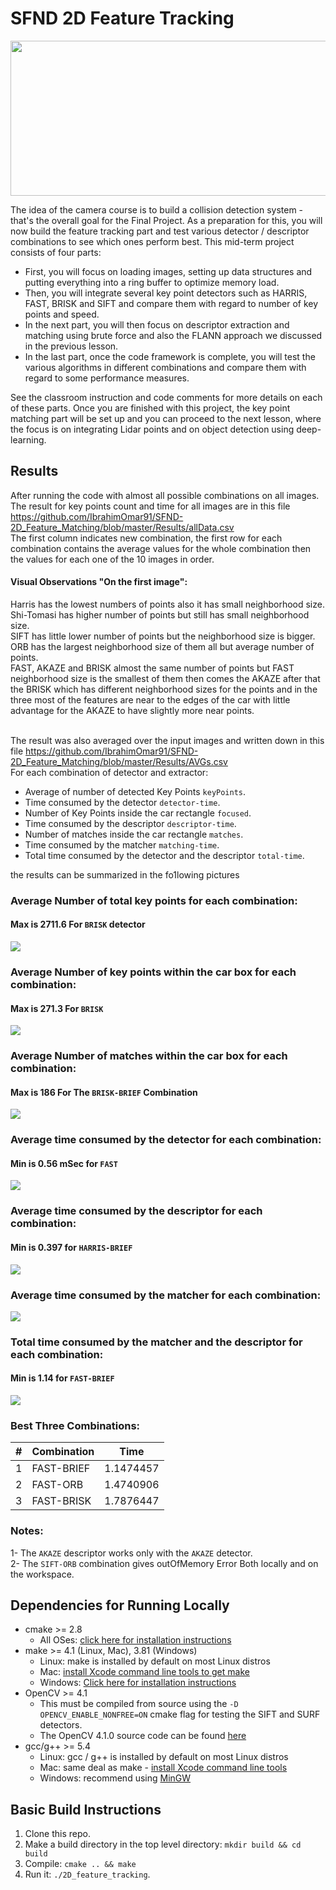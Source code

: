 # SFND 2D Feature Tracking

<img src="images/keypoints.png" width="820" height="248" />

The idea of the camera course is to build a collision detection system - that's the overall goal for the Final Project. As a preparation for this, you will now build the feature tracking part and test various detector / descriptor combinations to see which ones perform best. This mid-term project consists of four parts:

* First, you will focus on loading images, setting up data structures and putting everything into a ring buffer to optimize memory load. 
* Then, you will integrate several key point detectors such as HARRIS, FAST, BRISK and SIFT and compare them with regard to number of key points and speed. 
* In the next part, you will then focus on descriptor extraction and matching using brute force and also the FLANN approach we discussed in the previous lesson. 
* In the last part, once the code framework is complete, you will test the various algorithms in different combinations and compare them with regard to some performance measures. 

See the classroom instruction and code comments for more details on each of these parts. Once you are finished with this project, the key point matching part will be set up and you can proceed to the next lesson, where the focus is on integrating Lidar points and on object detection using deep-learning. 

## Results
After running the code with almost all possible combinations on all images.
<br>The result for key points count and time for all images are in this file https://github.com/IbrahimOmar91/SFND-2D_Feature_Matching/blob/master/Results/allData.csv
<br>The first column indicates new combination, the first row for each combination contains the average values for the whole combination then the values for each one of the 10 images in order.
#### Visual Observations "On the first image":
Harris has the lowest numbers of points also it has small neighborhood size.
<br>Shi-Tomasi has higher number of points but still has small neighborhood size.
<br>SIFT has little lower number of points but the neighborhood size is bigger.
<br>ORB has the largest neighborhood size of them all but average number of points.
<br>FAST, AKAZE and BRISK almost the same number of points but FAST neighborhood size is the smallest of them then comes the AKAZE after that the BRISK which has different neighborhood sizes for the points and in the three most of the features are near to the edges of the car with little advantage for the AKAZE to have slightly more near points.

<br>The result was also averaged over the input images and written down in this file https://github.com/IbrahimOmar91/SFND-2D_Feature_Matching/blob/master/Results/AVGs.csv
<br>For each combination of detector and extractor:
* Average of number of detected Key Points `keyPoints`.
* Time consumed by the detector `detector-time`.
* Number of Key Points inside the car rectangle `focused`.
* Time consumed by the descriptor `descriptor-time`.
* Number of matches inside the car rectangle `matches`.
* Time consumed by the matcher `matching-time`.
* Total time consumed by the detector and the descriptor `total-time`.

the results can be summarized in the fo1lowing pictures 
### Average Number of total key points for each combination:
#### Max is 2711.6 For `BRISK` detector
<img src="Results/001keypoints.PNG" />

### Average Number of key points within the car box for each combination:
#### Max is 271.3 For `BRISK`
<img src="Results/002focusedPoints.PNG" />

### Average Number of matches within the car box for each combination:
#### Max is 186 For The `BRISK-BRIEF` Combination
<img src="Results/003matches.PNG" />

### Average time consumed by the detector for each combination:
#### Min is 0.56 mSec for `FAST`
<img src="Results/004detectorTime.PNG" />

### Average time consumed by the descriptor for each combination:
#### Min is 0.397 for `HARRIS-BRIEF`
<img src="Results/005descriptorTime.PNG" />

### Average time consumed by the matcher for each combination:
<img src="Results/006matchingTime.PNG" />

### Total time consumed by the matcher and the descriptor for each combination:
#### Min is 1.14 for `FAST-BRIEF`
<img src="Results/007overallTime.PNG" />

### Best Three Combinations:
|#|Combination | Time |
|-|-----------|-----------|
|1|FAST-BRIEF | 1.1474457|
|2|FAST-ORB | 1.4740906|
|3|FAST-BRISK | 1.7876447|

### Notes:
1- The `AKAZE` descriptor works only with the `AKAZE` detector.<br>
2- The `SIFT-ORB` combination gives outOfMemory Error Both locally and on the workspace.

## Dependencies for Running Locally
* cmake >= 2.8
  * All OSes: [click here for installation instructions](https://cmake.org/install/)
* make >= 4.1 (Linux, Mac), 3.81 (Windows)
  * Linux: make is installed by default on most Linux distros
  * Mac: [install Xcode command line tools to get make](https://developer.apple.com/xcode/features/)
  * Windows: [Click here for installation instructions](http://gnuwin32.sourceforge.net/packages/make.htm)
* OpenCV >= 4.1
  * This must be compiled from source using the `-D OPENCV_ENABLE_NONFREE=ON` cmake flag for testing the SIFT and SURF detectors.
  * The OpenCV 4.1.0 source code can be found [here](https://github.com/opencv/opencv/tree/4.1.0)
* gcc/g++ >= 5.4
  * Linux: gcc / g++ is installed by default on most Linux distros
  * Mac: same deal as make - [install Xcode command line tools](https://developer.apple.com/xcode/features/)
  * Windows: recommend using [MinGW](http://www.mingw.org/)

## Basic Build Instructions

1. Clone this repo.
2. Make a build directory in the top level directory: `mkdir build && cd build`
3. Compile: `cmake .. && make`
4. Run it: `./2D_feature_tracking`.
